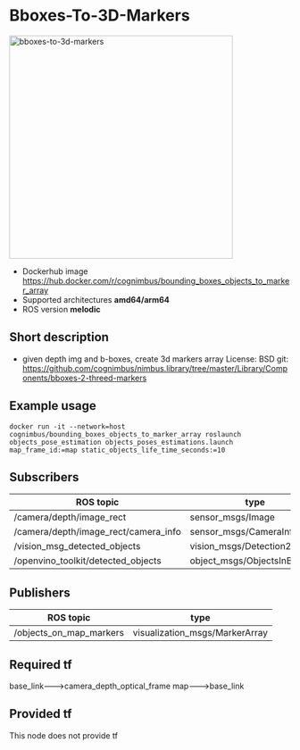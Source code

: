 # Bboxes-To-3D-Markers

<img src="./bboxes-to-3d-markers/Cogniteam_CMYK_Social_white_on_aubergine.jpg" alt="bboxes-to-3d-markers" width="400"/>

* Dockerhub image https://hub.docker.com/r/cognimbus/bounding_boxes_objects_to_marker_array
* Supported architectures <b>amd64/arm64</b>
* ROS version <b>melodic
</b>

## Short description
* given depth img and b-boxes, create 3d markers array
License: BSD
git: https://github.com/cognimbus/nimbus.library/tree/master/Library/Components/bboxes-2-threed-markers

## Example usage
```
docker run -it --network=host cognimbus/bounding_boxes_objects_to_marker_array roslaunch objects_pose_estimation objects_poses_estimations.launch map_frame_id:=map static_objects_life_time_seconds:=10
```

## Subscribers
ROS topic | type
--- | ---
/camera/depth/image_rect | sensor_msgs/Image
/camera/depth/image_rect/camera_info | sensor_msgs/CameraInfo
/vision_msg_detected_objects | vision_msgs/Detection2DArray
/openvino_toolkit/detected_objects | object_msgs/ObjectsInBoxes


## Publishers
ROS topic | type
--- | ---
/objects_on_map_markers | visualization_msgs/MarkerArray


## Required tf
base_link--->camera_depth_optical_frame
map--->base_link


## Provided tf
This node does not provide tf